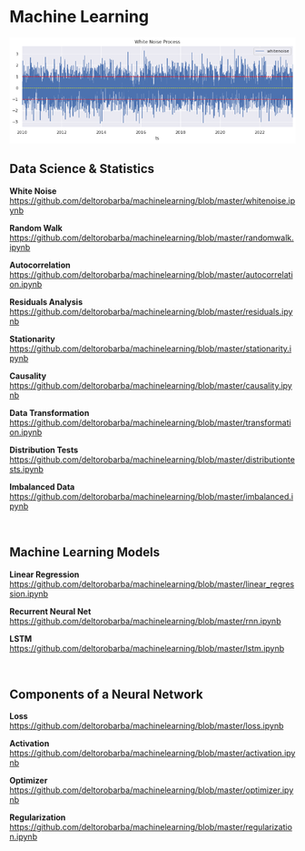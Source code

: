# Machine Learning

<img src="https://raw.githubusercontent.com/deltorobarba/repo/master/whitenoise.png" alt="White Noise">

## Data Science & Statistics

<b>White Noise</b><br>
https://github.com/deltorobarba/machinelearning/blob/master/whitenoise.ipynb

<b>Random Walk</b><br>
https://github.com/deltorobarba/machinelearning/blob/master/randomwalk.ipynb

<b>Autocorrelation</b><br>
https://github.com/deltorobarba/machinelearning/blob/master/autocorrelation.ipynb

<b>Residuals Analysis</b><br>
https://github.com/deltorobarba/machinelearning/blob/master/residuals.ipynb

<b>Stationarity</b><br>
https://github.com/deltorobarba/machinelearning/blob/master/stationarity.ipynb

<b>Causality</b><br>
https://github.com/deltorobarba/machinelearning/blob/master/causality.ipynb

<b>Data Transformation</b><br>
https://github.com/deltorobarba/machinelearning/blob/master/transformation.ipynb

<b>Distribution Tests</b><br>
https://github.com/deltorobarba/machinelearning/blob/master/distributiontests.ipynb

<b>Imbalanced Data</b><br>
https://github.com/deltorobarba/machinelearning/blob/master/imbalanced.ipynb

<br>

## Machine Learning Models

<b>Linear Regression</b><br>
https://github.com/deltorobarba/machinelearning/blob/master/linear_regression.ipynb

<b>Recurrent Neural Net</b><br>
https://github.com/deltorobarba/machinelearning/blob/master/rnn.ipynb

<b>LSTM</b><br>
https://github.com/deltorobarba/machinelearning/blob/master/lstm.ipynb

<br>

## Components of a Neural Network

<b>Loss</b><br>
https://github.com/deltorobarba/machinelearning/blob/master/loss.ipynb

<b>Activation</b><br>
https://github.com/deltorobarba/machinelearning/blob/master/activation.ipynb

<b>Optimizer</b><br>
https://github.com/deltorobarba/machinelearning/blob/master/optimizer.ipynb

<b>Regularization</b><br>
https://github.com/deltorobarba/machinelearning/blob/master/regularization.ipynb
